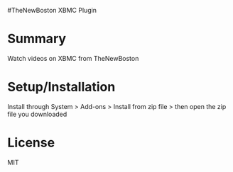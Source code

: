 #TheNewBoston XBMC Plugin

Summary
=======================
Watch videos on XBMC from TheNewBoston 

Setup/Installation
=======================
Install through System > Add-ons > Install from zip file > then open the zip file you downloaded 

License
======================
MIT
